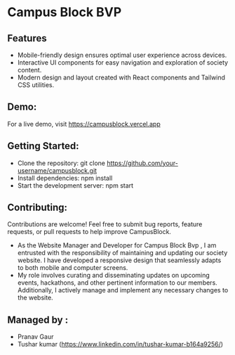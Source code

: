 # Campus Block BVP
 
## Features
   - Mobile-friendly design ensures optimal user experience across devices.
   - Interactive UI components for easy navigation and exploration of society content.
   - Modern design and layout created with React components and Tailwind CSS utilities.
  
## Demo: 
For a live demo, visit https://campusblock.vercel.app

## Getting Started:
   - Clone the repository: git clone https://github.com/your-username/campusblock.git
   - Install dependencies: npm install
   - Start the development server: npm start

## Contributing:
Contributions are welcome! Feel free to submit bug reports, feature requests, or pull requests to help improve CampusBlock.




































   - As the Website Manager and Developer for Campus Block Bvp , I am entrusted with the responsibility of maintaining and updating our society website. I have developed a responsive design that seamlessly adapts to both mobile and computer screens.
   - My role involves curating and disseminating updates on upcoming events, hackathons, and other pertinent information to our members. Additionally, I actively manage and implement any necessary changes to the website.

##  Managed by :
   - Pranav Gaur
   - Tushar kumar (https://www.linkedin.com/in/tushar-kumar-b164a9256/)